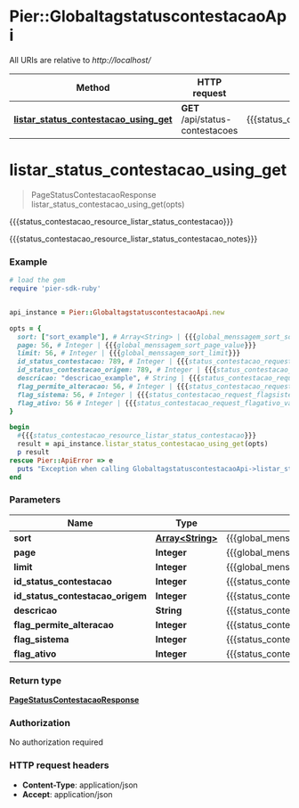 # Pier::GlobaltagstatuscontestacaoApi

All URIs are relative to *http://localhost/*

Method | HTTP request | Description
------------- | ------------- | -------------
[**listar_status_contestacao_using_get**](GlobaltagstatuscontestacaoApi.md#listar_status_contestacao_using_get) | **GET** /api/status-contestacoes | {{{status_contestacao_resource_listar_status_contestacao}}}




# **listar_status_contestacao_using_get**
> PageStatusContestacaoResponse listar_status_contestacao_using_get(opts)

{{{status_contestacao_resource_listar_status_contestacao}}}

{{{status_contestacao_resource_listar_status_contestacao_notes}}}

### Example
```ruby
# load the gem
require 'pier-sdk-ruby'


api_instance = Pier::GlobaltagstatuscontestacaoApi.new

opts = { 
  sort: ["sort_example"], # Array<String> | {{{global_menssagem_sort_sort}}}
  page: 56, # Integer | {{{global_menssagem_sort_page_value}}}
  limit: 56, # Integer | {{{global_menssagem_sort_limit}}}
  id_status_contestacao: 789, # Integer | {{{status_contestacao_request_idstatuscontestacao_value}}}
  id_status_contestacao_origem: 789, # Integer | {{{status_contestacao_request_idstatuscontestacaoOrigem_value}}}
  descricao: "descricao_example", # String | {{{status_contestacao_request_descricao_value}}}
  flag_permite_alteracao: 56, # Integer | {{{status_contestacao_request_flagpermitealteracao_value}}}
  flag_sistema: 56, # Integer | {{{status_contestacao_request_flagsistema_value}}}
  flag_ativo: 56 # Integer | {{{status_contestacao_request_flagativo_value}}}
}

begin
  #{{{status_contestacao_resource_listar_status_contestacao}}}
  result = api_instance.listar_status_contestacao_using_get(opts)
  p result
rescue Pier::ApiError => e
  puts "Exception when calling GlobaltagstatuscontestacaoApi->listar_status_contestacao_using_get: #{e}"
end
```

### Parameters

Name | Type | Description  | Notes
------------- | ------------- | ------------- | -------------
 **sort** | [**Array&lt;String&gt;**](String.md)| {{{global_menssagem_sort_sort}}} | [optional] 
 **page** | **Integer**| {{{global_menssagem_sort_page_value}}} | [optional] 
 **limit** | **Integer**| {{{global_menssagem_sort_limit}}} | [optional] 
 **id_status_contestacao** | **Integer**| {{{status_contestacao_request_idstatuscontestacao_value}}} | [optional] 
 **id_status_contestacao_origem** | **Integer**| {{{status_contestacao_request_idstatuscontestacaoOrigem_value}}} | [optional] 
 **descricao** | **String**| {{{status_contestacao_request_descricao_value}}} | [optional] 
 **flag_permite_alteracao** | **Integer**| {{{status_contestacao_request_flagpermitealteracao_value}}} | [optional] 
 **flag_sistema** | **Integer**| {{{status_contestacao_request_flagsistema_value}}} | [optional] 
 **flag_ativo** | **Integer**| {{{status_contestacao_request_flagativo_value}}} | [optional] 


### Return type

[**PageStatusContestacaoResponse**](PageStatusContestacaoResponse.md)

### Authorization

No authorization required

### HTTP request headers

 - **Content-Type**: application/json
 - **Accept**: application/json





